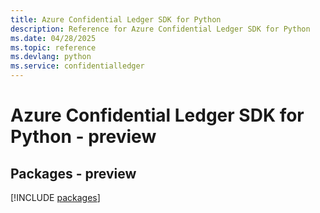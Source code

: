 ```yaml
---
title: Azure Confidential Ledger SDK for Python
description: Reference for Azure Confidential Ledger SDK for Python
ms.date: 04/28/2025
ms.topic: reference
ms.devlang: python
ms.service: confidentialledger
---
```

# Azure Confidential Ledger SDK for Python - preview
## Packages - preview
[!INCLUDE [packages](confidential-ledger-index.md)]